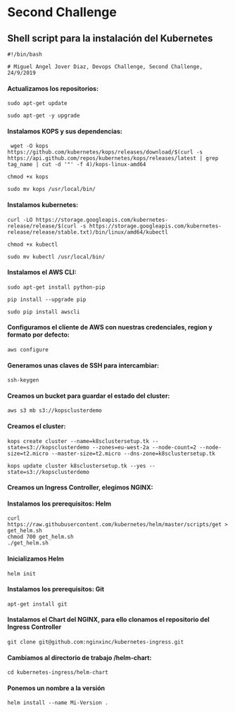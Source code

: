 # Second Challenge

## Shell script para la instalación del Kubernetes
```
#!/bin/bash

# Miguel Angel Jover Diaz, Devops Challenge, Second Challenge, 24/9/2019

```

#### Actualizamos los repositorios:
```
sudo apt-get update

sudo apt-get -y upgrade
```


#### Instalamos KOPS y sus dependencias:
```
 wget -O kops https://github.com/kubernetes/kops/releases/download/$(curl -s https://api.github.com/repos/kubernetes/kops/releases/latest | grep tag_name | cut -d '"' -f 4)/kops-linux-amd64

chmod +x kops

sudo mv kops /usr/local/bin/
```


#### Instalamos kubernetes:
```
curl -LO https://storage.googleapis.com/kubernetes-release/release/$(curl -s https://storage.googleapis.com/kubernetes-release/release/stable.txt)/bin/linux/amd64/kubectl

chmod +x kubectl

sudo mv kubectl /usr/local/bin/
```


#### Instalamos el AWS CLI:
```
sudo apt-get install python-pip

pip install --upgrade pip

sudo pip install awscli
```


#### Configuramos el cliente de AWS con nuestras credenciales, region y formato por defecto:
```
aws configure
``` 




#### Generamos unas claves de SSH para intercambiar:
```
ssh-keygen
```



#### Creamos un bucket para guardar el estado del cluster:
```
aws s3 mb s3://kopsclusterdemo
```


#### Creamos el cluster:
```
kops create cluster --name=k8sclustersetup.tk --state=s3://kopsclusterdemo --zones=eu-west-2a --node-count=2 --node-size=t2.micro --master-size=t2.micro --dns-zone=k8sclustersetup.tk

kops update cluster k8sclustersetup.tk --yes --state=s3://kopsclusterdemo
```


#### Creamos un Ingress Controller, elegimos NGINX:




#### Instalamos los prerequisitos: Helm
``` 
curl https://raw.githubusercontent.com/kubernetes/helm/master/scripts/get > get_helm.sh
chmod 700 get_helm.sh
./get_helm.sh
```

#### Inicializamos Helm
```
helm init
```
#### Instalamos los prerequisitos: Git

```
apt-get install git
```

#### Instalamos el Chart del NGINX, para ello clonamos el repositorio del Ingress Controller

```
git clone git@github.com:nginxinc/kubernetes-ingress.git
```

#### Cambiamos al directorio de trabajo /helm-chart:

```
cd kubernetes-ingress/helm-chart
```

#### Ponemos un nombre a la versión

```
helm install --name Mi-Version .
```
